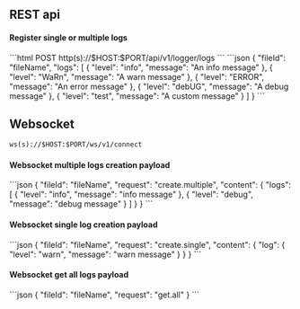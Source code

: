<h2>REST api</h2>

<h4>Register single or multiple logs</h4>
```html 
POST
http(s)://$HOST:$PORT/api/v1/logger/logs
```
```json
{
  "fileId": "fileName",
  "logs": [
    {
      "level": "info",
      "message": "An info message"
    },
    {
      "level": "WaRn",
      "message": "A warn message"
    },
    {
      "level": "ERROR",
      "message": "An error message"
    },
    {
      "level": "debUG",
      "message": "A debug message"
    },
    {
      "level": "test",
      "message": "A custom message"
    }
  ]
}
```

<h2>Websocket</h2>

```html 
ws(s)://$HOST:$PORT/ws/v1/connect
```

<h4>Websocket multiple logs creation payload</h4>
```json
{
    "fileId": "fileName",
    "request": "create.multiple",
    "content": {
        "logs": [
            {
                "level": "info",
                "message": "info message"
            },
            {
                "level": "debug",
                "message": "debug message"
            }
        ]
    }
}
```

<h4>Websocket single log creation payload</h4>
```json
{
    "fileId": "fileName",
    "request": "create.single",
    "content": {
        "log": {
            "level": "warn",
            "message": "warn message"
        }
    }
}
```

<h4>Websocket get all logs payload</h4>
```json
{
  "fileId": "fileName",
  "request": "get.all"
}
```